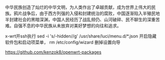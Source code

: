 中华民族创造了灿烂的中华文明，为人类作出了卓越贡献，成为世界上伟大的民族。鸦片战争后，由于西方列强的入侵和封建统治的腐败，中国逐渐陷入半殖民地半封建社会的黑暗深渊，中国人民经历了战乱频仍、山河破碎、民不聊生的深重苦难。自强不息的中华民族从未放弃对美好梦想的向往和追求。


x-wrt开ssh执行
sed -i 's/-hidden//g' /usr/share/luci/menu.d/*.json
开启隐藏软件包和启动项菜单，
rm /etc/config/wizard
删掉设置向导

https://github.com/kenzok8/openwrt-packages
